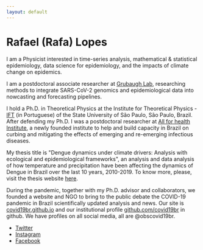 ```yaml
---
layout: default
---
```

# Rafael (Rafa) Lopes
I am a Physicist interested in time-series analysis, mathematical & statistical epidemiology, data science for epidemiology, and the impacts of climate change on epidemics.

I am a postdoctoral associate researcher at [Grubaugh Lab](https://grubaughlab.com/team/rafael-lopes/), researching methods to integrate SARS-CoV-2 genomics and epidemiological data into nowcasting and forecasting pipelines.

I hold a Ph.D. in Theoretical Physics at the Institute for Theoretical Physics - [IFT](https://www.ift.unesp.br/#!/en) (in Portuguese) of the State University of São Paulo, São Paulo, Brazil. After defending my Ph.D. I was a postdoctoral researcher at [All for health Institute](https://www.itps.org.br/quem-somos/en), a newly founded institute to help and build capacity in Brazil on curbing and mitigating the effects of emerging and re-emerging infectious diseases. 

My thesis title is "Dengue dynamics under climate drivers: Analysis with ecological and epidemiological frameworks", an analysis and data analysis of how temperature and precipitation have been affecting the dynamics of Dengue in Brazil over the last 10 years, 2010-2019. To know more, please, visit the thesis website [here](https://rafalopespx.github.io/phd_slides_defense).

During the pandemic, together with my Ph.D. advisor and collaborators, we founded a website and NGO to bring to the public debate the COVID-19 pandemic in Brazil scientifically updated analysis and news. Our site is [covid19br.github.io](https://covid19br.github.io) and our institutional profile [github.com/covid19br](https://github.com/covid19br/) in github. We have profiles on all social media, all are @obscovid19br. 

 - [Twitter](twitter.cm/obscovid19br)
 - [Instagram](instagram.com/obscovid19br)
 - [Facebook](facebook.com/obscovid19br)


